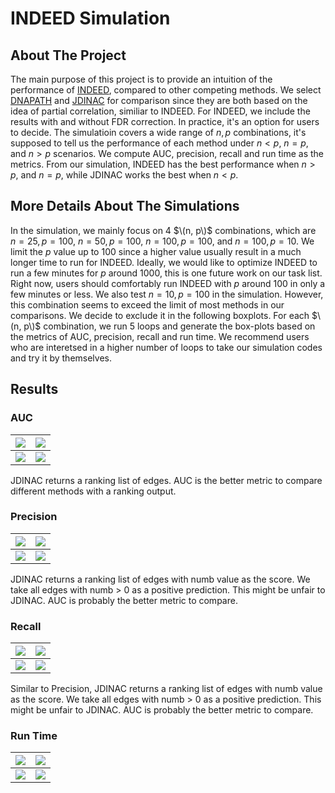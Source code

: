 # INDEED Simulation
## About The Project
The main purpose of this project is to provide an intuition of the performance of [INDEED](https://github.com/ressomlab/INDEED), compared to other competing methods. We select [DNAPATH](https://cran.r-project.org/web/packages/dnapath/index.html) and [JDINAC](https://github.com/jijiadong/JDINAC) for comparison since they are both based on the idea of partial correlation, similiar to INDEED. For INDEED, we include the results with and without FDR correction. In practice, it's an option for users to decide. The simulatioin covers a wide range of $n, p$ combinations, it's supposed to tell us the performance of each method under $n < p$, $n = p$, and $n > p$ scenarios. We compute AUC, precision, recall and run time as the metrics. From our simulation, INDEED has the best performance when $n > p$, and $n = p$, while JDINAC works the best when $n < p$.

## More Details About The Simulations
In the simulation, we mainly focus on $4$ $\(n, p\)$ combinations, which are $n = 25, p = 100$, $n = 50, p = 100$, $n = 100, p = 100$, and $n = 100, p = 10$. We limit the $p$ value up to $100$ since a higher value usually result in a much longer time to run for INDEED. Ideally, we would like to optimize INDEED to run a few minutes for $p$ around $1000$, this is one future work on our task list. Right now, users should comfortably run INDEED with $p$ around $100$ in only a few minutes or less. We also test $n = 10, p = 100$ in the simulation. However, this combination seems to exceed the limit of most methods in our comparisons. We decide to exclude it in the following boxplots. For each $\(n, p\)$ combination, we run $5$ loops and generate the box-plots based on the metrics of AUC, precision, recall and run time. We recommend users who are interetsed in a higher number of loops to take our simulation codes and try it by themselves. 

## Results
### AUC
|![](Simulation/n\=25\,p\=100/auc.png)|![](Simulation/n\=50\,p\=100/auc.png)|
| -------------- | -------------- |
|![](Simulation/n\=100\,p\=100/auc.png)|![](Simulation/n\=100\,p\=10/auc.png)|

JDINAC returns a ranking list of edges. AUC is the better metric to compare different methods with a ranking output.

### Precision
|![](Simulation/n\=25\,p\=100/precision.png)|![](Simulation/n\=50\,p\=100/precision.png)|
| -------------- | -------------- |
|![](Simulation/n\=100\,p\=100/precision.png)|![](Simulation/n\=100\,p\=10/precision.png)|

JDINAC returns a ranking list of edges with numb value as the score. We take all edges with numb > 0 as a positive prediction. This might be unfair to JDINAC. AUC is probably the better metric to compare.

### Recall
|![](Simulation/n\=25\,p\=100/recall.png)|![](Simulation/n\=50\,p\=100/recall.png)|
| -------------- | -------------- |
|![](Simulation/n\=100\,p\=100/recall.png)|![](Simulation/n\=100\,p\=10/recall.png)|

Similar to Precision, JDINAC returns a ranking list of edges with numb value as the score. We take all edges with numb > 0 as a positive prediction. This might be unfair to JDINAC. AUC is probably the better metric to compare.

### Run Time
|![](Simulation/n\=25\,p\=100/runtime.png)|![](Simulation/n\=50\,p\=100/runtime.png)|
| -------------- | -------------- |
|![](Simulation/n\=100\,p\=100/runtime.png)|![](Simulation/n\=100\,p\=10/runtime.png)|